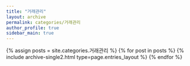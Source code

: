```yaml
---
title: "거래관리"
layout: archive
permalink: categories/거래관리
author_profile: true
sidebar_main: true
---
```



{% assign posts = site.categories.거래관리 %}
{% for post in posts %} {% include archive-single2.html type=page.entries_layout %} {% endfor %}